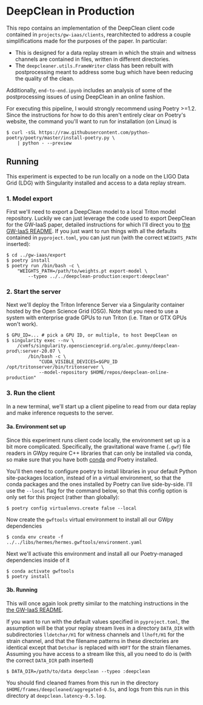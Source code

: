 # DeepClean in Production
This repo contains an implementation of the DeepClean client code contained in `projects/gw-iaas/clients`, rearchitected to address a couple simplifications made for the purposes of the paper. In particular:

- This is designed for a data replay stream in which the strain and witness channels are contained in files, written in different directories.
- The `deepcleaner.utils.FrameWriter` class has been rebuilt with postprocessing meant to address some bug which have been reducing the quality of the clean.

Additionally, `end-to-end.ipynb` includes an analysis of some of the postprocessing issues of using DeepClean in an online fashion.

For executing this pipeline, I would strongly recommend using Poetry >=1.2. Since the instructions for how to do this aren't entirely clear on Poetry's website, the command you'll want to run for installation (on Linux) is

```console
$ curl -sSL https://raw.githubusercontent.com/python-poetry/poetry/master/install-poetry.py \
    | python - --preview
```

## Running
This experiment is expected to be run locally on a node on the LIGO Data Grid (LDG) with Singularity installed and access to a data replay stream.

### 1. Model export
First we'll need to export a DeepClean model to a local Triton model repository. Luckily we can just leverage the code used to export DeepClean for the GW-IaaS paper, detailed instructions for which I'll direct you to [the GW-IaaS README](https://github.com/fastmachinelearning/gw-iaas/tree/main/projects/gw-iaas#1-model-export). If you just want to run things with all the defaults contained in `pyproject.toml`, you can just run (with the correct `WEIGHTS_PATH` inserted):

```console
$ cd ../gw-iaas/export
$ poetry install
$ poetry run /bin/bash -c \
    "WEIGHTS_PATH=/path/to/weights.pt export-model \
        --typeo ../../deepclean-production:export:deepclean"
```

### 2. Start the server
Next we'll deploy the Triton Inference Server via a Singularity container hosted by the Open Science Grid (OSG). Note that you need to use a system with enterprise grade GPUs to run Triton (i.e. Titan or GTX GPUs won't work).

```
$ GPU_ID=... # pick a GPU ID, or multiple, to host DeepClean on
$ singularity exec --nv \
    /cvmfs/singularity.opensciencegrid.org/alec.gunny/deepclean-prod\:server-20.07 \
        /bin/bash -c \
            "CUDA_VISIBLE_DEVICES=$GPU_ID /opt/tritonserver/bin/tritonserver \
            --model-repository $HOME/repos/deepclean-online-production"
```

### 3. Run the client
In a new terminal, we'll start up a client pipeline to read from our data replay and make inference requests to the server.

#### 3a. Environment set up
Since this experiment runs client code locally, the environment set up is a bit more complicated. Specifically, the gravitational wave frame (`.gwf`) file readers in GWpy require C++ libraries that can only be installed via conda, so make sure that you have both [conda](https://docs.conda.io/projects/conda/en/latest/user-guide/install/linux.html) _and_ Poetry installed.

You'll then need to configure poetry to install libraries in your default Python site-packages location, instead of in a virtual environment, so that the conda packages and the ones installed by Poetry can live side-by-side. I'll use the `--local` flag for the command below, so that this config option is only set for this project (rather than globally):

```console
$ poetry config virtualenvs.create false --local
```

Now create the `gwftools` virtual environment to install all our GWpy dependencies

```console
$ conda env create -f ../../libs/hermes/hermes.gwftools/environment.yaml
```

Next we'll activate this environment and install all our Poetry-managed dependencies inside of it

```console
$ conda activate gwftools
$ poetry install
```

#### 3b. Running
This will once again look pretty similar to the matching instructions in the [the GW-IaaS README](https://github.com/fastmachinelearning/gw-iaas/tree/main/projects/gw-iaas#running-1).

If you want to run with the default values specified in `pyproject.toml`, the assumption will be that your replay stream lives in a directory `DATA_DIR` with subdirectories `lldetchar/H1` for witness channels and `llhoft/H1` for the strain channel, and that the filename patterns in these directories are identical except that `Detchar` is replaced with `HOFT` for the strain filenames. Assuming you have access to a stream like this, all you need to do is (with the correct `DATA_DIR` path inserted)

```console
$ DATA_DIR=/path/to/data deepclean --typeo :deepclean
```

You should find cleaned frames from this run in the directory `$HOME/frames/deepcleaned/aggregated-0.5s`, and logs from this run in this directory at `deepclean.latency-0.5.log`.
